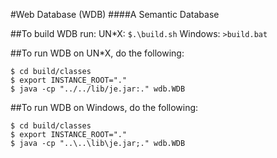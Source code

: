 #Web Database (WDB)
####A Semantic Database

##To build WDB run:
UN*X: `$.\build.sh`
Windows: `>build.bat`

##To run WDB on UN*X, do the following:
```
$ cd build/classes
$ export INSTANCE_ROOT="."
$ java -cp "../../lib/je.jar:." wdb.WDB
```

##To run WDB on Windows, do the following:
```
$ cd build/classes
$ export INSTANCE_ROOT="."
$ java -cp "..\..\lib\je.jar;." wdb.WDB
```
